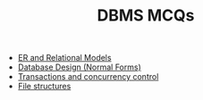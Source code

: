 <h1 align='center'> DBMS MCQs </h1><br>

- [ER and Relational Models](https://www.geeksforgeeks.org/dbms-gq/er-and-relational-models-gq/)
- [Database Design (Normal Forms)](https://www.geeksforgeeks.org/dbms-gq/database-design-normal-forms-gq/)
- [Transactions and concurrency control](https://www.geeksforgeeks.org/dbms-gq/transactions-and-concurrency-control-gq/)
- [File structures](https://www.geeksforgeeks.org/dbms-gq/file-structures-sequential-files-indexing-b-and-b-trees-gq/)

